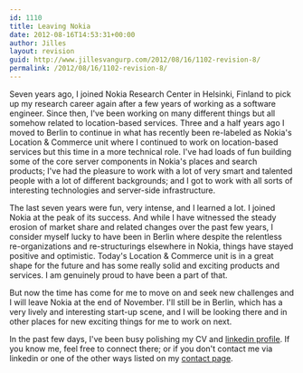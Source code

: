 ```yaml
---
id: 1110
title: Leaving Nokia
date: 2012-08-16T14:53:31+00:00
author: Jilles
layout: revision
guid: http://www.jillesvangurp.com/2012/08/16/1102-revision-8/
permalink: /2012/08/16/1102-revision-8/
---
```

Seven years ago, I joined Nokia Research Center in Helsinki, Finland to pick up my research career again after a few years of working as a software engineer. Since then, I've been working on many different things but all somehow related to location-based services. Three and a half years ago I moved to Berlin to continue in what has recently been re-labeled as Nokia's Location &amp; Commerce unit where I continued to work on location-based services but this time in a more technical role. I've had loads of fun building some of the core server components in Nokia's places and search products; I've had the pleasure to work with a lot of very smart and talented people with a lot of different backgrounds; and I got to work with all sorts of interesting technologies and server-side infrastructure.

The last seven years were fun, very intense, and I learned a lot. I joined Nokia at the peak of its success. And while I have witnessed the steady erosion of market share and related changes over the past few years, I consider myself lucky to have been in Berlin where despite the relentless re-organizations and re-structurings elsewhere in Nokia, things have stayed positive and optimistic. Today's Location &amp; Commerce unit is in a great shape for the future and has some really solid and exciting products and services. I am genuinely proud to have been a part of that.

But now the time has come for me to move on and seek new challenges and I will leave Nokia at the end of November. I'll still be in Berlin, which has a very lively and interesting start-up scene, and I will be looking there and in other places for new exciting things for me to work on next.

In the past few days, I've been busy polishing my CV and <a title="My LinkedIn Profile" href="http://linkedin.com/in/jillesvangurp ">linkedin profile</a>. If you know me, feel free to connect there; or if you don't contact me via linkedin or one of the other ways listed on my <a href="http://www.jillesvangurp.com/me/contact/">contact page</a>.